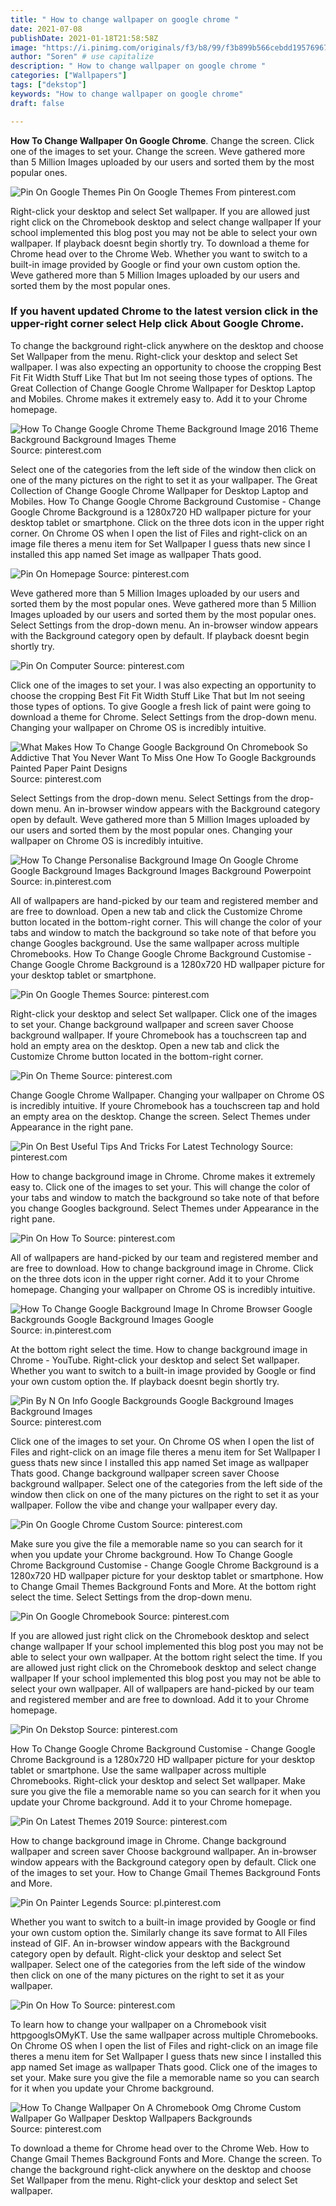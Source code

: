 ```yaml
---
title: " How to change wallpaper on google chrome "
date: 2021-07-08
publishDate: 2021-01-18T21:58:58Z
image: "https://i.pinimg.com/originals/f3/b8/99/f3b899b566cebdd19576967d29d975f7.jpg"
author: "Soren" # use capitalize
description: " How to change wallpaper on google chrome "
categories: ["Wallpapers"]
tags: ["dekstop"]
keywords: "How to change wallpaper on google chrome"
draft: false

---
```



**How To Change Wallpaper On Google Chrome**. Change the screen. Click one of the images to set your. Change the screen. Weve gathered more than 5 Million Images uploaded by our users and sorted them by the most popular ones.

![Pin On Google Themes](https://i.pinimg.com/474x/6e/4d/e7/6e4de72cf22ed216292192267c0cbab1.jpg "Pin On Google Themes")
Pin On Google Themes From pinterest.com


Right-click your desktop and select Set wallpaper. If you are allowed just right click on the Chromebook desktop and select change wallpaper If your school implemented this blog post you may not be able to select your own wallpaper. If playback doesnt begin shortly try. To download a theme for Chrome head over to the Chrome Web. Whether you want to switch to a built-in image provided by Google or find your own custom option the. Weve gathered more than 5 Million Images uploaded by our users and sorted them by the most popular ones.

### If you havent updated Chrome to the latest version click in the upper-right corner select Help click About Google Chrome.

To change the background right-click anywhere on the desktop and choose Set Wallpaper from the menu. Right-click your desktop and select Set wallpaper. I was also expecting an opportunity to choose the cropping Best Fit Fit Width Stuff Like That but Im not seeing those types of options. The Great Collection of Change Google Chrome Wallpaper for Desktop Laptop and Mobiles. Chrome makes it extremely easy to. Add it to your Chrome homepage.


![How To Change Google Chrome Theme Background Image 2016 Theme Background Background Images Theme](https://i.ytimg.com/vi/NfqlMZaBS-Y/maxresdefault.jpg "How To Change Google Chrome Theme Background Image 2016 Theme Background Background Images Theme")
Source: pinterest.com

Select one of the categories from the left side of the window then click on one of the many pictures on the right to set it as your wallpaper. The Great Collection of Change Google Chrome Wallpaper for Desktop Laptop and Mobiles. How To Change Google Chrome Background Customise - Change Google Chrome Background is a 1280x720 HD wallpaper picture for your desktop tablet or smartphone. Click on the three dots icon in the upper right corner. On Chrome OS when I open the list of Files and right-click on an image file theres a menu item for Set Wallpaper I guess thats new since I installed this app named Set image as wallpaper Thats good.

![Pin On Homepage](https://i.pinimg.com/originals/12/e4/98/12e498c1527878d57ae0502b8a66e796.png "Pin On Homepage")
Source: pinterest.com

Weve gathered more than 5 Million Images uploaded by our users and sorted them by the most popular ones. Weve gathered more than 5 Million Images uploaded by our users and sorted them by the most popular ones. Select Settings from the drop-down menu. An in-browser window appears with the Background category open by default. If playback doesnt begin shortly try.

![Pin On Computer](https://i.pinimg.com/564x/27/a0/af/27a0af9bb551e7c6615f3645ac5789e5.jpg "Pin On Computer")
Source: pinterest.com

Click one of the images to set your. I was also expecting an opportunity to choose the cropping Best Fit Fit Width Stuff Like That but Im not seeing those types of options. To give Google a fresh lick of paint were going to download a theme for Chrome. Select Settings from the drop-down menu. Changing your wallpaper on Chrome OS is incredibly intuitive.

![What Makes How To Change Google Background On Chromebook So Addictive That You Never Want To Miss One How To Google Backgrounds Painted Paper Paint Designs](https://i.pinimg.com/originals/05/63/67/056367a8ed9aad2aa2f2a5ab2930036a.png "What Makes How To Change Google Background On Chromebook So Addictive That You Never Want To Miss One How To Google Backgrounds Painted Paper Paint Designs")
Source: pinterest.com

Select Settings from the drop-down menu. Select Settings from the drop-down menu. An in-browser window appears with the Background category open by default. Weve gathered more than 5 Million Images uploaded by our users and sorted them by the most popular ones. Changing your wallpaper on Chrome OS is incredibly intuitive.

![How To Change Personalise Background Image On Google Chrome Google Background Images Background Images Background Powerpoint](https://i.pinimg.com/originals/9b/50/5c/9b505c38fb14f03724cbbff93384de0d.png "How To Change Personalise Background Image On Google Chrome Google Background Images Background Images Background Powerpoint")
Source: in.pinterest.com

All of wallpapers are hand-picked by our team and registered member and are free to download. Open a new tab and click the Customize Chrome button located in the bottom-right corner. This will change the color of your tabs and window to match the background so take note of that before you change Googles background. Use the same wallpaper across multiple Chromebooks. How To Change Google Chrome Background Customise - Change Google Chrome Background is a 1280x720 HD wallpaper picture for your desktop tablet or smartphone.

![Pin On Google Themes](https://i.pinimg.com/474x/6e/4d/e7/6e4de72cf22ed216292192267c0cbab1.jpg "Pin On Google Themes")
Source: pinterest.com

Right-click your desktop and select Set wallpaper. Click one of the images to set your. Change background wallpaper and screen saver Choose background wallpaper. If youre Chromebook has a touchscreen tap and hold an empty area on the desktop. Open a new tab and click the Customize Chrome button located in the bottom-right corner.

![Pin On Theme](https://i.pinimg.com/originals/59/34/f0/5934f0f1e84eababab0e5d6f6d03b119.png "Pin On Theme")
Source: pinterest.com

Change Google Chrome Wallpaper. Changing your wallpaper on Chrome OS is incredibly intuitive. If youre Chromebook has a touchscreen tap and hold an empty area on the desktop. Change the screen. Select Themes under Appearance in the right pane.

![Pin On Best Useful Tips And Tricks For Latest Technology](https://i.pinimg.com/originals/14/0c/22/140c2241616f1df74617c484c305b91c.jpg "Pin On Best Useful Tips And Tricks For Latest Technology")
Source: pinterest.com

How to change background image in Chrome. Chrome makes it extremely easy to. Click one of the images to set your. This will change the color of your tabs and window to match the background so take note of that before you change Googles background. Select Themes under Appearance in the right pane.

![Pin On How To](https://i.pinimg.com/originals/f2/39/11/f23911af9e21fb8b9153d1ca7f883bb0.jpg "Pin On How To")
Source: pinterest.com

All of wallpapers are hand-picked by our team and registered member and are free to download. How to change background image in Chrome. Click on the three dots icon in the upper right corner. Add it to your Chrome homepage. Changing your wallpaper on Chrome OS is incredibly intuitive.

![How To Change Google Background Image In Chrome Browser Google Backgrounds Google Background Images Google](https://i.pinimg.com/originals/e7/5a/ed/e75aed1a92143574466bef6d14672393.png "How To Change Google Background Image In Chrome Browser Google Backgrounds Google Background Images Google")
Source: in.pinterest.com

At the bottom right select the time. How to change background image in Chrome - YouTube. Right-click your desktop and select Set wallpaper. Whether you want to switch to a built-in image provided by Google or find your own custom option the. If playback doesnt begin shortly try.

![Pin By N On Info Google Backgrounds Google Background Images Background Images](https://i.pinimg.com/736x/3a/72/57/3a72574cc76877ae1e33a88399cd542f.jpg "Pin By N On Info Google Backgrounds Google Background Images Background Images")
Source: pinterest.com

Click one of the images to set your. On Chrome OS when I open the list of Files and right-click on an image file theres a menu item for Set Wallpaper I guess thats new since I installed this app named Set image as wallpaper Thats good. Change background wallpaper screen saver Choose background wallpaper. Select one of the categories from the left side of the window then click on one of the many pictures on the right to set it as your wallpaper. Follow the vibe and change your wallpaper every day.

![Pin On Google Chrome Custom](https://i.pinimg.com/originals/67/79/b7/6779b72081a9b630c94d124aeeda6d14.png "Pin On Google Chrome Custom")
Source: pinterest.com

Make sure you give the file a memorable name so you can search for it when you update your Chrome background. How To Change Google Chrome Background Customise - Change Google Chrome Background is a 1280x720 HD wallpaper picture for your desktop tablet or smartphone. How to Change Gmail Themes Background Fonts and More. At the bottom right select the time. Select Settings from the drop-down menu.

![Pin On Google Chromebook](https://i.pinimg.com/originals/66/5b/98/665b980189caa2a80312917e70508f6d.jpg "Pin On Google Chromebook")
Source: pinterest.com

If you are allowed just right click on the Chromebook desktop and select change wallpaper If your school implemented this blog post you may not be able to select your own wallpaper. At the bottom right select the time. If you are allowed just right click on the Chromebook desktop and select change wallpaper If your school implemented this blog post you may not be able to select your own wallpaper. All of wallpapers are hand-picked by our team and registered member and are free to download. Add it to your Chrome homepage.

![Pin On Dekstop](https://i.pinimg.com/originals/f1/69/69/f1696923d3a5bf10b816435225037ebf.png "Pin On Dekstop")
Source: pinterest.com

How To Change Google Chrome Background Customise - Change Google Chrome Background is a 1280x720 HD wallpaper picture for your desktop tablet or smartphone. Use the same wallpaper across multiple Chromebooks. Right-click your desktop and select Set wallpaper. Make sure you give the file a memorable name so you can search for it when you update your Chrome background. Add it to your Chrome homepage.

![Pin On Latest Themes 2019](https://i.pinimg.com/236x/b0/11/b4/b011b440f6d14d50b984bfede88b1ea9.jpg "Pin On Latest Themes 2019")
Source: pinterest.com

How to change background image in Chrome. Change background wallpaper and screen saver Choose background wallpaper. An in-browser window appears with the Background category open by default. Click one of the images to set your. How to Change Gmail Themes Background Fonts and More.

![Pin On Painter Legends](https://i.pinimg.com/originals/f6/dd/72/f6dd72e3ff40aec0aab8f90faffa4650.jpg "Pin On Painter Legends")
Source: pl.pinterest.com

Whether you want to switch to a built-in image provided by Google or find your own custom option the. Similarly change its save format to All Files instead of GIF. An in-browser window appears with the Background category open by default. Right-click your desktop and select Set wallpaper. Select one of the categories from the left side of the window then click on one of the many pictures on the right to set it as your wallpaper.

![Pin On How To](https://i.pinimg.com/originals/2e/53/4c/2e534cecdd45014420fbcbfc8bf3f0a8.jpg "Pin On How To")
Source: pinterest.com

To learn how to change your wallpaper on a Chromebook visit httpgooglsOMyKT. Use the same wallpaper across multiple Chromebooks. On Chrome OS when I open the list of Files and right-click on an image file theres a menu item for Set Wallpaper I guess thats new since I installed this app named Set image as wallpaper Thats good. Click one of the images to set your. Make sure you give the file a memorable name so you can search for it when you update your Chrome background.

![How To Change Wallpaper On A Chromebook Omg Chrome Custom Wallpaper Go Wallpaper Desktop Wallpapers Backgrounds](https://i.pinimg.com/originals/f3/b8/99/f3b899b566cebdd19576967d29d975f7.jpg "How To Change Wallpaper On A Chromebook Omg Chrome Custom Wallpaper Go Wallpaper Desktop Wallpapers Backgrounds")
Source: pinterest.com

To download a theme for Chrome head over to the Chrome Web. How to Change Gmail Themes Background Fonts and More. Change the screen. To change the background right-click anywhere on the desktop and choose Set Wallpaper from the menu. Right-click your desktop and select Set wallpaper.

